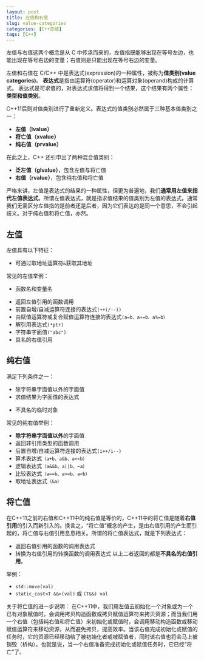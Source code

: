 ```yaml
---
layout: post
title: 左值和右值
slug: value-categories
categories: [C++总结]
tags: [C++]
---
```


左值与右值这两个概念是从 C 中传承而来的，左值指既能够出现在等号左边，也能出现在等号右边的变量；右值则是只能出现在等号右边的变量。

左值和右值在 C/C++ 中是表达式(expression)的一种属性，被称为**值类别(value categories)**。
**表达式**是指由运算符(operator)和运算对象(operand)构成的计算式。
表达式是可求值的，对表达式求值将得到一个结果，这个结果有两个属性：**类型和值类别**。

 C++11后则对值类别进行了重新定义。表达式的值类别必然属于三种基本值类别之一：
 + **左值（lvalue）**
 + **将亡值（xvalue）**
 + **纯右值（prvalue）**

在此之上，C++ 还引申出了两种混合值类别：
+ **泛左值（glvalue）**，包含左值与将亡值
+ **右值（rvalue）**，包含纯右值和将亡值

严格来讲，左值是表达式的结果的一种属性，但更为普遍地，我们**通常用左值来指代左值表达式**。所谓左值表达式，就是指求值结果的值类别为左值的表达式。通常我们无需区分左值指的是前者还是后者，因为它们表达的是同一个意思，不会引起歧义。对于纯右值和将亡值，亦然。

## 左值
左值具有以下特征：
- 可通过取地址运算符`&`获取其地址

常见的左值举例：
+ 函数名和变量名
- 返回左值引用的函数调用
- 前置自增/自减运算符连接的表达式`(++i/--i)`
- 由赋值运算符或复合赋值运算符连接的表达式`(a=b、a+=b、a%=b）`
- 解引用表达式`(*ptr)`
- 字符串字面值`("abc")`
- 具名的右值引用

## 纯右值
满足下列条件之一：
- 除字符串字面值以外的字面值
- 求值结果为字面值的表达式
+ 不具名的临时对象

常见的纯右值举例：
+ **除字符串字面值以外**的字面值
+ 返回非引用类型的函数调用
+ 后置自增/自减运算符连接的表达式`(i++/i--)`
+ 算术表达式`（a+b、a&b、a<<b）`
+ 逻辑表达式`（a&&b、a||b、~a）`
+ 比较表达式`（a==b、a>=b、a<b）`
+ 取地址表达式`（&a）`

## 将亡值
在C++11之前的右值和C++11中的纯右值是等价的，C++11中的将亡值是随着**右值引用**的引入而新引入的。换言之，“将亡值”概念的产生，是由右值引用的产生而引起的，将亡值与右值引用息息相关。所谓的将亡值表达式，就是下列表达式：
- 返回右值引用的函数的调用表达式
- 转换为右值引用的转换函数的调用表达式
以上二者返回的都是**不具名的右值引用**。

举例：
- `std::move(val)`
- `static_cast<T &&>(val)` 或 `(T&&) val`

关于将亡值的进一步说明：
在C++11中，我们用左值去初始化一个对象或为一个已有对象赋值时，会调用拷贝构造函数或拷贝赋值运算符来拷贝资源；而当我们用一个右值（包括纯右值和将亡值）来初始化或赋值时，会调用移动构造函数或移动赋值运算符来移动资源，从而避免拷贝，提高效率。当该右值完成初始化或赋值的任务时，它的资源已经移动给了被初始化者或被赋值者，同时该右值也将会马上被销毁（析构）。也就是说，当一个右值准备完成初始化或赋值任务时，它已经“将亡”了。
